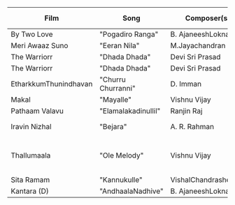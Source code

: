 |Film| Song| Composer(s)| Writer(s)| Co-Singer(s)| Language|
|--|--|--|--|--|--|
|By Two Love|"Pogadiro Ranga"|B. AjaneeshLoknath|Hari Santhosh| Chinmayi|Kannada|
|Meri Awaaz Suno|"Eeran Nila"| M.Jayachandran| B.k.Harinarayanan|| Malayalam|
|The Warriorr|"Dhada Dhada"|Devi Sri Prasad|Sri Mani||Telugu|
|The Warriorr|"Dhada Dhada"|Devi Sri Prasad|Viveka||Tamil|
|EtharkkumThunindhavan|"Churru Churranni"|D. Imman|Vanamali| Srinidhi| Telugu|
|Makal|"Mayalle"| Vishnu Vijay| B.K.Harinarayanan|| Malayalam|
|Pathaam Valavu|"Elamalakadinullil"| Ranjin Raj| Vinayak Sasikumar|| Malayalam|
|Iravin Nizhal|"Bejara"|A. R. Rahman| R. Parthiban|Bamba Bakya| Tamil|
|Thallumaala|"Ole Melody"|Vishnu Vijay| Muhsin Parari|Benny Dayal, SalimKumar, Vishnu Vijay|Malayalam|
|Sita Ramam|"Kannukulle"|VishalChandrashekhar|Madhan Karky| Sinduri| Tamil|
|Kantara (D)|"AndhaalaNadhive"|B. AjaneeshLoknath|BhaskarabhatlaRavikumar|Chinmayi|Telugu|